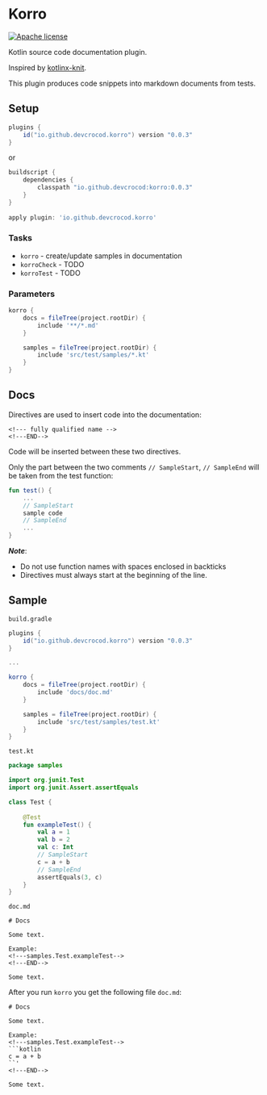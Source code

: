 # Korro
[![Apache license](https://img.shields.io/badge/license-Apache%20License%202.0-blue.svg?style=flat)](https://www.apache.org/licenses/LICENSE-2.0)

Kotlin source code documentation plugin.

Inspired by [kotlinx-knit](https://github.com/Kotlin/kotlinx-knit).

This plugin produces code snippets into markdown documents from tests.

## Setup
```groovy
plugins {
    id("io.github.devcrocod.korro") version "0.0.3"
}
```

or 

```groovy
buildscript {
    dependencies {
        classpath "io.github.devcrocod:korro:0.0.3"
    }
}
                    
apply plugin: 'io.github.devcrocod.korro'
```

### Tasks

* `korro` - create/update samples in documentation
* `korroCheck` - TODO
* `korroTest` - TODO

### Parameters

```groovy
korro {
    docs = fileTree(project.rootDir) {
        include '**/*.md'
    }

    samples = fileTree(project.rootDir) {
        include 'src/test/samples/*.kt'
    }
}
```

## Docs

Directives are used to insert code into the documentation:
```
<!--- fully qualified name -->
<!---END-->
```
Сode will be inserted between these two directives.

Only the part between the two comments `// SampleStart`, `// SampleEnd` will be taken from the test function:
```kotlin
fun test() {
    ...
    // SampleStart
    sample code
    // SampleEnd
    ...
}
```

_**Note**_: 
* Do not use function names with spaces enclosed in backticks
* Directives must always start at the beginning of the line.

## Sample

`build.gradle`
```groovy
plugins {
    id("io.github.devcrocod.korro") version "0.0.3"
}

...

korro {
    docs = fileTree(project.rootDir) {
        include 'docs/doc.md'
    }

    samples = fileTree(project.rootDir) {
        include 'src/test/samples/test.kt'
    }
}
```

`test.kt`
```kotlin
package samples

import org.junit.Test
import org.junit.Assert.assertEquals

class Test {
    
    @Test
    fun exampleTest() {
        val a = 1
        val b = 2
        val c: Int
        // SampleStart
        c = a + b
        // SampleEnd
        assertEquals(3, c)
    }
}
```

`doc.md`
```
# Docs

Some text.

Example:
<!---samples.Test.exampleTest-->
<!---END-->

Some text.

```

After you run `korro` you get the following file `doc.md`:
```
# Docs

Some text.

Example:
<!---samples.Test.exampleTest-->
```kotlin
c = a + b
``'
<!---END-->

Some text.

```
